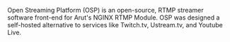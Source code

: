 Open Streaming Platform (OSP) is an open-source, RTMP streamer software front-end for Arut's NGINX RTMP Module.
OSP was designed a self-hosted alternative to services like Twitch.tv, Ustream.tv, and Youtube Live.